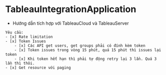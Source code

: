# TableauIntegrationApplication
- Hướng dẫn tích hợp với TableauCloud và TableauServer

```text
Yêu cầu: 
- [x] Rate limitation
- [x] Token Issues
    - [x] Các API get users, get groups phải có đính kèm token
    - [x] Token issues trong vòng 15 phút, quá 15 phút thì issues lại token
    - [x] Khi token hết hạn thì phải tự động retry lại 3 lần. Quá 3 lần thì thôi.
- [x] Get resource với paging
```